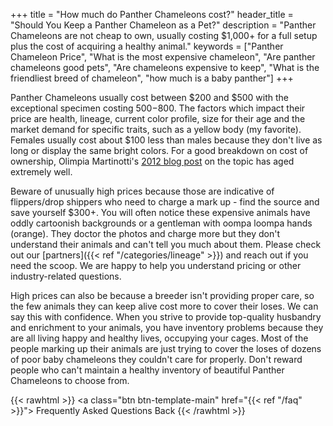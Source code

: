 +++
title = "How much do Panther Chameleons cost?"
header_title = "Should You Keep a Panther Chameleon as a Pet?"
description = "Panther Chameleons are not cheap to own, usually costing $1,000+ for a full setup plus the cost of acquiring a healthy animal."
keywords = ["Panther Chameleon Price", "What is the most expensive chameleon", "Are panther chameleons good pets", "Are chameleons expensive to keep", "What is the friendliest breed of chameleon", "how much is a baby panther"]
+++

Panther Chameleons usually cost between $200 and $500 with the exceptional specimen costing $500-$800. The factors which impact their price are health, lineage, current color profile, size for their age and the market demand for specific traits, such as a yellow body (my favorite). Females usually cost about $100 less than males because they don't live as long or display the same bright colors. For a good breakdown on cost of ownership, Olimpia Martinotti's [2012 blog post](http://www.muchadoaboutchameleons.com/2012/03/average-cost-of-owning-chameleon.html) on the topic has aged extremely well.

Beware of unusually high prices because those are indicative of flippers/drop shippers who need to charge a mark up - find the source and save yourself $300+. You will often notice these expensive animals have oddly cartoonish backgrounds or a gentleman with oompa loompa hands (orange). They doctor the photos and charge more but they don't understand their animals and can't tell you much about them. Please check out our [partners]({{< ref "/categories/lineage" >}}) and reach out if you need the scoop. We are happy to help you understand pricing or other industry-related questions.

High prices can also be because a breeder isn't providing proper care, so the few animals they can keep alive cost more to cover their loses. We can say this with confidence. When you strive to provide top-quality husbandry and enrichment to your animals, you have inventory problems because they are all living happy and healthy lives, occupying your cages. Most of the people marking up their animals are just trying to cover the loses of dozens of poor baby chameleons they couldn't care for properly. Don't reward people who can't maintain a healthy inventory of beautiful Panther Chameleons to choose from.

{{< rawhtml >}}
<a class="btn btn-template-main" href="{{< ref "/faq" >}}"> Frequently Asked Questions <i class="fas fa-backward"></i> Back </a>
{{< /rawhtml >}}